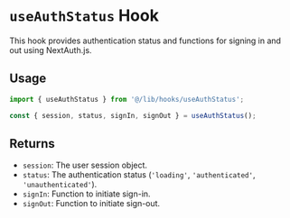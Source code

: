 # `useAuthStatus` Hook

This hook provides authentication status and functions for signing in and out using NextAuth.js.

## Usage

```typescript
import { useAuthStatus } from '@/lib/hooks/useAuthStatus';

const { session, status, signIn, signOut } = useAuthStatus();
```

## Returns

*   `session`: The user session object.
*   `status`: The authentication status (`'loading'`, `'authenticated'`, `'unauthenticated'`).
*   `signIn`: Function to initiate sign-in.
*   `signOut`: Function to initiate sign-out.
